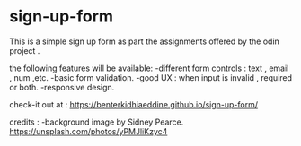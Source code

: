 # sign-up-form


This is a simple sign up form as part the assignments  offered by the odin project .

the following features will be available:
-different form controls : text , email , num ,etc.
-basic form validation.
-good UX : when input is invalid , required or both.
-responsive design.

check-it out  at : https://benterkidhiaeddine.github.io/sign-up-form/

credits :
-background image by Sidney Pearce.
https://unsplash.com/photos/yPMJliKzyc4